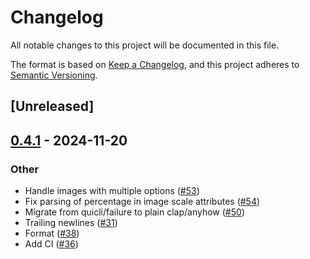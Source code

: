 # Changelog

All notable changes to this project will be documented in this file.

The format is based on [Keep a Changelog](https://keepachangelog.com/en/1.0.0/),
and this project adheres to [Semantic Versioning](https://semver.org/spec/v2.0.0.html).

## [Unreleased]

## [0.4.1](https://github.com/flying-sheep/rust-rst/compare/rst_parser-v0.4.0...rst_parser-v0.4.1) - 2024-11-20

### Other

- Handle images with multiple options ([#53](https://github.com/flying-sheep/rust-rst/pull/53))
- Fix parsing of percentage in image scale attributes ([#54](https://github.com/flying-sheep/rust-rst/pull/54))
- Migrate from quicli/failure to plain clap/anyhow ([#50](https://github.com/flying-sheep/rust-rst/pull/50))
- Trailing newlines ([#31](https://github.com/flying-sheep/rust-rst/pull/31))
- Format ([#38](https://github.com/flying-sheep/rust-rst/pull/38))
- Add CI ([#36](https://github.com/flying-sheep/rust-rst/pull/36))

